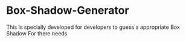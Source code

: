 # Box-Shadow-Generator
This Is specially developed for developers to guess a appropriate Box Shadow For there needs
